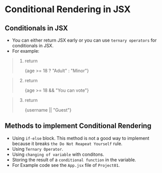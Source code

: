 # Conditional Rendering in JSX

## Conditionals in JSX 
- You can either return JSX early or you can use `ternary operators` for conditionals in JSX.
- For example:
> 1. return <p>{age >= 18 ? "Adult" : "Minor"}</p>

> 2. return <p>{age >= 18 && "You can vote"}</p>

> 3. return <p>{username || "Guest"}</p>

## Methods to implement Conditional Rendering
- Using `if-else` block. This method is not a good way to implement because it breaks `the Do Not Reapeat Yourself` rule.
- Using `Ternary Operator`.
- Using `changing of variable` with conditons.
- Storing the result of a `conditional function` in the variable.
- For Example code see the `App.jsx` file of `Project01`.